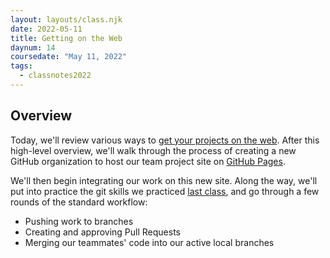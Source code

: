 ```yaml
---
layout: layouts/class.njk
date: 2022-05-11
title: Getting on the Web
daynum: 14
coursedate: "May 11, 2022"
tags:
  - classnotes2022
---
```


## Overview

Today, we'll review various ways to [get your projects on the web](../../topics/getting_on_the_web/). After this high-level overview, we'll walk through the process of creating a new GitHub organization to host our team project site on [GitHub Pages](https://pages.github.com/).

We'll then begin integrating our work on this new site. Along the way, we'll put into practice the git skills we practiced [last class](../13/), and go through a few rounds of the standard workflow:

- Pushing work to branches
- Creating and approving Pull Requests
- Merging our teammates' code into our active local branches
